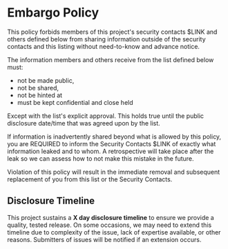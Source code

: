 # Embargo Policy

This policy forbids members of this project's security contacts $LINK and others
defined below from sharing information outside of the security contacts and this
listing without need-to-know and advance notice.

The information members and others receive from the list defined below must:

* not be made public,
* not be shared,
* not be hinted at
* must be kept confidential and close held

Except with the list's explicit approval. This holds true until the public
disclosure date/time that was agreed upon by the list.

If information is inadvertently shared beyond what is allowed by this policy,
you are REQUIRED to inform the Security Contacts $LINK of exactly what
information leaked and to whom. A retrospective will take place after the leak
so we can assess how to not make this mistake in the future.

Violation of this policy will result in the immediate removal and subsequent
replacement of you from this list or the Security Contacts.

## Disclosure Timeline

This project sustains a **X day disclosure timeline** to ensure we provide a
quality, tested release. On some occasions, we may need to extend this timeline
due to complexity of the issue, lack of expertise available, or other reasons.
Submitters of issues will be notified if an extension occurs.
